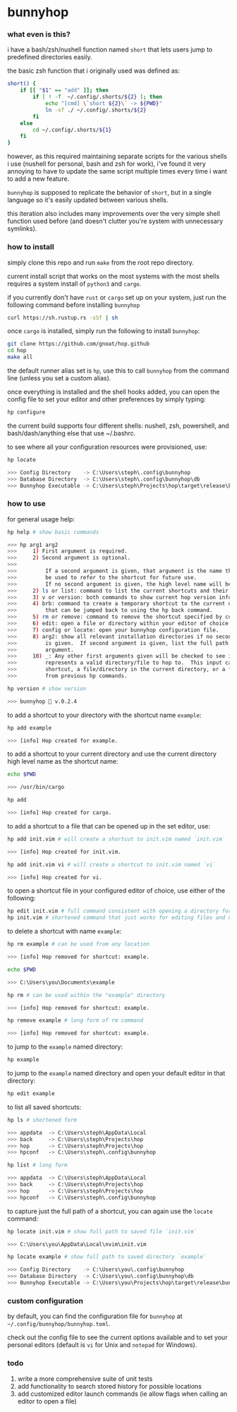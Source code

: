 # bunnyhop

### what even is this?
i have a bash/zsh/nushell function named `short` that lets users jump to predefined directories easily.

the basic zsh function that i originally used was defined as:

```bash
short() {
    if [[ "$1" == "add" ]]; then
        if [ ! -f  ~/.config/.shorts/${2} ]; then
            echo "[cmd] \`short ${2}\` -> ${PWD}"
            ln -sf ./ ~/.config/.shorts/${2}
        fi
    else
        cd ~/.config/.shorts/${1}
    fi
}
```
however, as this required maintaining separate scripts for the various shells i use (nushell for personal, bash and zsh for work), i've found it very annoying to have to update the same script multiple times every time i want to add a new feature.

`bunnyhop` is supposed to replicate the behavior of `short`, but in a single language so it's easily updated between various shells.

this iteration also includes many improvements over the very simple shell function used before (and doesn't clutter you're system with unnecessary symlinks).

### how to install
simply clone this repo and run `make` from the root repo directory.

current install script that works on the most systems with the most shells requires a system install of `python3` and `cargo`.

if you currently don't have `rust` or `cargo` set up on your system, just run the following command before installing `bunnyhop`
```bash
curl https://sh.rustup.rs -sSf | sh
```
once `cargo` is installed, simply run the following to install `bunnyhop`:
```bash
git clone https://github.com/gnoat/hop.github
cd hop
make all
```
the default runner alias set is `hp`, use this to call `bunnyhop` from the command line (unless you set a custom alias).

once everything is installed and the shell hooks added, you can open the config file to set your editor and other preferences by simply typing:
```bash
hp configure
```
the current build supports four different shells: nushell, zsh, powershell, and bash/dash/anything else that use ~/.bashrc.

to see where all your configuration resources were provisioned, use:
```bash
hp locate

>>> Config Directory    -> C:\Users\steph\.config\bunnyhop
>>> Database Directory  -> C:\Users\steph\.config\bunnyhop\db
>>> Bunnyhop Executable -> C:\Users\steph\Projects\hop\target\release\bunnyhop.exe
```

### how to use
for general usage help:
```bash
hp help # show basic commands

>>> hp arg1 arg2
>>>     1) First argument is required.
>>>     2) Second argument is optional.
>>> 
>>>         If a second argument is given, that argument is the name that will
>>>         be used to refer to the shortcut for future use.
>>>         If no second argument is given, the high level name will be used.
>>>     2) ls or list: command to list the current shortcuts and their names.
>>>     3) v or version: both commands to show current hop version info.
>>>     4) brb: command to create a temporary shortcut to the current directory
>>>         that can be jumped back to using the hp back command.
>>>     5) rm or remove: command to remove the shortcut specified by configure.
>>>     6) edit: open a file or directory within your editor of choice.
>>>     7) config or locate: open your bunnyhop configuration file.
>>>     8) arg2: show all relevant installation directories if no second argument
>>>         is given.  If second argument is given, list the full path to the given
>>>         argument.
>>>     10) _: Any other first arguments given will be checked to see if it
>>>         represents a valid directory/file to hop to.  This input can be a named
>>>         shortcut, a file/directory in the current directory, or a file/directory
>>>         from previous hp commands.

hp version # show version

>>> bunnyhop 🐇 v.0.2.4
```
to add a shortcut to your directory with the shortcut name `example`:
```bash
hp add example

>>> [info] Hop created for example.
```
to add a shortcut to your current directory and use the current directory high level name as the shortcut name:
```bash
echo $PWD

>>> /usr/bin/cargo

hp add

>>> [info] Hop created for cargo.
```
to add a shortcut to a file that can be opened up in the set editor, use:
```bash
hp add init.vim # will create a shortcut to init.vim named `init.vim`

>>> [info] Hop created for init.vim.

hp add init.vim vi # will create a shortcut to init.vim named `vi`

>>> [info] Hop created for vi.
```
to open a shortcut file in your configured editor of choice, use either of the following:
```bash
hp edit init.vim # full command consistent with opening a directory for editing
hp init.vim # shortened command that just works for editing files and not directories
```
to delete a shortcut with name `example`:
```bash
hp rm example # can be used from any location

>>> [info] Hop removed for shortcut: example.

echo $PWD

>>> C:\Users\you\Documents\example

hp rm # can be used within the "example" directory

>>> [info] Hop removed for shortcut: example.

hp remove example # long form of rm command

>>> [info] Hop removed for shortcut: example.
```
to jump to the `example` named directory:
```bash
hp example
```
to jump to the `example` named directory and open your default editor in that directory:
```bash
hp edit example
```
to list all saved shortcuts:
```bash
hp ls # shortened form

>>> appdata  -> C:\Users\steph\AppData\Local
>>> back     -> C:\Users\steph\Projects\hop
>>> hop      -> C:\Users\steph\Projects\hop
>>> hpconf   -> C:\Users\steph\.config\bunnyhop

hp list # long form

>>> appdata  -> C:\Users\steph\AppData\Local
>>> back     -> C:\Users\steph\Projects\hop
>>> hop      -> C:\Users\steph\Projects\hop
>>> hpconf   -> C:\Users\steph\.config\bunnyhop
```
to capture just the full path of a shortcut, you can again use the `locate` command:
```bash
hp locate init.vim # show full path to saved file `init.vim`

>>> C:\Users\you\AppData\Local\nvim\init.vim

hp locate example # show full path to saved directory `example`

>>> Config Directory    -> C:\Users\you\.config\bunnyhop
>>> Database Directory  -> C:\Users\you\.config\bunnyhop\db
>>> Bunnyhop Executable -> C:\Users\you\Projects\hop\target\release\bunnyhop.exe
```
### custom configuration
by default, you can find the configuration file for `bunnyhop` at `~/.config/bunnyhop/bunnyhop.toml`.

check out the config file to see the current options available and to set your personal editors (default is `vi` for Unix and `notepad` for Windows).

### todo
1) write a more comprehensive suite of unit tests
2) add functionality to search stored history for possible locations
3) add customized editor launch commands (ie allow flags when calling an editor to open a file)
